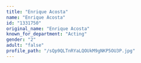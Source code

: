 ```yaml
---
title: "Enrique Acosta"
name: "Enrique Acosta"
id: "1331750"
original_name: "Enrique Acosta"
known_for_department: "Acting"
gender: "2"
adult: "false"
profile_path: "/sQp9QLTnRYaLQOUkM9gNKP5OU3P.jpg"
---
```

